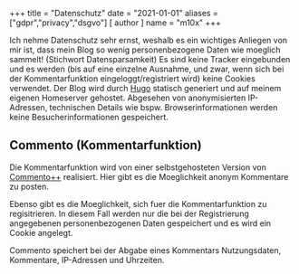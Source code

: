 +++
title = "Datenschutz"
date = "2021-01-01"
aliases = ["gdpr","privacy","dsgvo"]
[ author ]
  name = "m10x"
+++

Ich nehme Datenschutz sehr ernst, weshalb es ein wichtiges Anliegen von mir ist, dass mein Blog so wenig personenbezogene Daten wie moeglich sammelt! (Stichwort Datensparsamkeit)
Es sind keine Tracker eingebunden und es werden (bis auf eine einzelne Ausnahme, und zwar, wenn sich bei der Kommentarfunktion eingeloggt/registriert wird) keine Cookies verwendet.
Der Blog wird durch [Hugo](https://gohugo.io/) statisch generiert und auf meinem eigenen Homeserver gehostet. Abgesehen von anonymisierten IP-Adressen, technischen Details wie bspw. Browserinformationen werden keine Besucherinformationen gespeichert.

## Commento (Kommentarfunktion)
Die Kommentarfunktion wird von einer selbstgehosteten Version von [Commento++](https://github.com/souramoo/commentoplusplus) realisiert. Hier gibt es die Moeglichkeit anonym Kommentare zu posten.

Ebenso gibt es die Moeglichkeit, sich fuer die Kommentarfunktion zu regisitrieren. In diesem Fall werden nur die bei der Registrierung angegebenen personenbezogenen Daten gespeichert und es wird ein Cookie angelegt.

Commento speichert bei der Abgabe eines Kommentars Nutzungsdaten, Kommentare, IP-Adressen und Uhrzeiten.